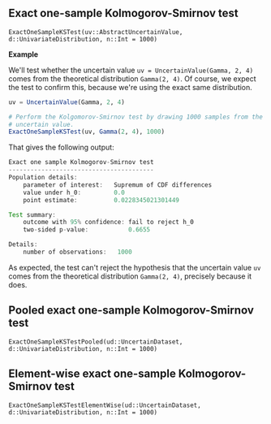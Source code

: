 ## Exact one-sample Kolmogorov-Smirnov test

```@docs
ExactOneSampleKSTest(uv::AbstractUncertainValue, d::UnivariateDistribution, n::Int = 1000)
```

**Example**

We'll test whether the uncertain value `uv = UncertainValue(Gamma, 2, 4)`
comes from the theoretical distribution `Gamma(2, 4)`. Of course, we expect
the test to confirm this, because we're using the exact same distribution.

```julia
uv = UncertainValue(Gamma, 2, 4)

# Perform the Kolgomorov-Smirnov test by drawing 1000 samples from the
# uncertain value.
ExactOneSampleKSTest(uv, Gamma(2, 4), 1000)
```

That gives the following output:

```julia
Exact one sample Kolmogorov-Smirnov test
----------------------------------------
Population details:
    parameter of interest:   Supremum of CDF differences
    value under h_0:         0.0
    point estimate:          0.0228345021301449

Test summary:
    outcome with 95% confidence: fail to reject h_0
    two-sided p-value:           0.6655

Details:
    number of observations:   1000
```

As expected, the test can't reject the hypothesis that the uncertain value `uv`
comes from the theoretical distribution `Gamma(2, 4)`, precisely because
it does.


## Pooled exact one-sample Kolmogorov-Smirnov test

```@docs
ExactOneSampleKSTestPooled(ud::UncertainDataset, d::UnivariateDistribution, n::Int = 1000)
```


## Element-wise exact one-sample Kolmogorov-Smirnov test

```@docs
ExactOneSampleKSTestElementWise(ud::UncertainDataset, d::UnivariateDistribution, n::Int = 1000)
```
